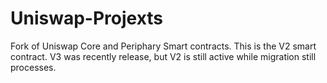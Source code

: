 # Uniswap-Projexts

Fork of Uniswap Core and Periphary Smart contracts. This is the V2 smart contract. 
V3 was recently release, but V2 is still active while migration still processes.
